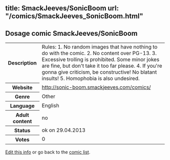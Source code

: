 title: SmackJeeves/SonicBoom
url: "/comics/SmackJeeves_SonicBoom.html"
---
Dosage comic SmackJeeves/SonicBoom
-----------------------------------------

<p id="msg"></p>
<script type="text/javascript">
if (window.location.search === '?edit_info_mail=sent_ok') {
  var elem = document.getElementById("msg");
  elem.innerHTML = 'Edited information sucessfully sent.';
  elem.className = 'ok';
}
</script>
<table class="comicinfo">
<tr>
<th>Description</th><td>Rules: 1. No random images that have nothing to do with the comic. 2. No content over PG-13. 3. Excessive trolling is prohibited. Some minor jokes are fine, but don't take it too far please. 4. If you're gonna give criticism, be constructive! No blatant insults! 5. Homophobia is also undesired.</td>
</tr>
<tr>
<th>Website</th><td><a href="http://sonic-boom.smackjeeves.com/comics/">http://sonic-boom.smackjeeves.com/comics/</a></td>
</tr>
<tr>
<th>Genre</th><td>Other</td>
</tr>
<tr>
<th>Language</th><td>English</td>
</tr>
<tr>
<th>Adult content</th><td>no</td>
</tr>
<tr>
<th>Status</th><td>ok on 29.04.2013</td>
</tr>
<tr>
<th>Votes</th><td>0</td>
</tr>
</table>

[Edit this info](SmackJeeves_SonicBoom_edit.html) or go back to the [comic list](../comic-index.html).
